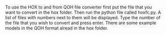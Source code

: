 To use the HOX to and from QOH file converter first put the file that you want to convert in the hox folder. Then run the python file called hoxfc.py. A list of files with numbers next to them will be displayed. Type the number of the file that you wish to convert and press enter. There are some example models in the QOH format alread in the hox folder.